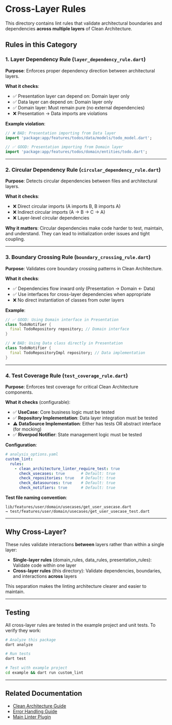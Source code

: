 # Cross-Layer Rules

This directory contains lint rules that validate architectural boundaries and dependencies **across multiple layers** of Clean Architecture.

## Rules in this Category

### 1. Layer Dependency Rule (`layer_dependency_rule.dart`)
**Purpose**: Enforces proper dependency direction between architectural layers.

**What it checks**:
- ✅ Presentation layer can depend on: Domain layer only
- ✅ Data layer can depend on: Domain layer only
- ✅ Domain layer: Must remain pure (no external dependencies)
- ❌ Presentation → Data imports are violations

**Example violation**:
```dart
// ❌ BAD: Presentation importing from Data layer
import 'package:app/features/todos/data/models/todo_model.dart';

// ✅ GOOD: Presentation importing from Domain layer
import 'package:app/features/todos/domain/entities/todo.dart';
```

---

### 2. Circular Dependency Rule (`circular_dependency_rule.dart`)
**Purpose**: Detects circular dependencies between files and architectural layers.

**What it checks**:
- ❌ Direct circular imports (A imports B, B imports A)
- ❌ Indirect circular imports (A → B → C → A)
- ❌ Layer-level circular dependencies

**Why it matters**: Circular dependencies make code harder to test, maintain, and understand. They can lead to initialization order issues and tight coupling.

---

### 3. Boundary Crossing Rule (`boundary_crossing_rule.dart`)
**Purpose**: Validates core boundary crossing patterns in Clean Architecture.

**What it checks**:
- ✅ Dependencies flow inward only (Presentation → Domain ← Data)
- ✅ Use interfaces for cross-layer dependencies when appropriate
- ❌ No direct instantiation of classes from outer layers

**Example**:
```dart
// ✅ GOOD: Using Domain interface in Presentation
class TodoNotifier {
  final TodoRepository repository; // Domain interface
}

// ❌ BAD: Using Data class directly in Presentation
class TodoNotifier {
  final TodoRepositoryImpl repository; // Data implementation
}
```

---

### 4. Test Coverage Rule (`test_coverage_rule.dart`)
**Purpose**: Enforces test coverage for critical Clean Architecture components.

**What it checks** (configurable):
- ✅ **UseCase**: Core business logic must be tested
- ✅ **Repository Implementation**: Data layer integration must be tested
- ⚠️ **DataSource Implementation**: Either has tests OR abstract interface (for mocking)
- ✅ **Riverpod Notifier**: State management logic must be tested

**Configuration**:
```yaml
# analysis_options.yaml
custom_lint:
  rules:
    - clean_architecture_linter_require_test: true
      check_usecases: true       # Default: true
      check_repositories: true   # Default: true
      check_datasources: true    # Default: true
      check_notifiers: true      # Default: true
```

**Test file naming convention**:
```
lib/features/user/domain/usecases/get_user_usecase.dart
→ test/features/user/domain/usecases/get_user_usecase_test.dart
```

---

## Why Cross-Layer?

These rules validate interactions **between** layers rather than within a single layer:

- **Single-layer rules** (domain_rules, data_rules, presentation_rules): Validate code within one layer
- **Cross-layer rules** (this directory): Validate dependencies, boundaries, and interactions **across** layers

This separation makes the linting architecture clearer and easier to maintain.

---

## Testing

All cross-layer rules are tested in the example project and unit tests. To verify they work:

```bash
# Analyze this package
dart analyze

# Run tests
dart test

# Test with example project
cd example && dart run custom_lint
```

---

## Related Documentation

- [Clean Architecture Guide](../../../../doc/CLEAN_ARCHITECTURE_GUIDE.md)
- [Error Handling Guide](../../../../doc/ERROR_HANDLING_GUIDE.md)
- [Main Linter Plugin](../../../clean_architecture_linter.dart)
